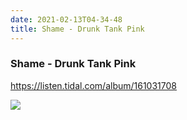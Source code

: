 ```yaml
---
date: 2021-02-13T04-34-48
title: Shame - Drunk Tank Pink
---
```

### Shame - Drunk Tank Pink
https://listen.tidal.com/album/161031708

![](dayone-moment://B8A4F8EC82F4439B9DB3317D530C336C)
